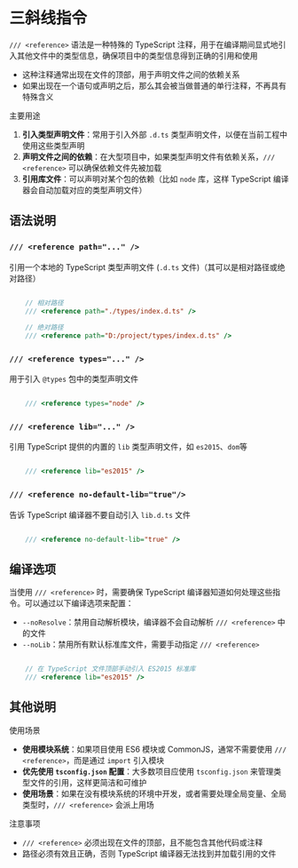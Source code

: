 
三斜线指令 [​](#三斜线指令)
=================

`/// <reference>` 语法是一种特殊的 TypeScript 注释，用于在编译期间显式地引入其他文件中的类型信息，确保项目中的类型信息得到正确的引用和使用

*   这种注释通常出现在文件的顶部，用于声明文件之间的依赖关系
*   如果出现在一个语句或声明之后，那么其会被当做普通的单行注释，不再具有特殊含义

主要用途

1.  **引入类型声明文件**：常用于引入外部 `.d.ts` 类型声明文件，以便在当前工程中使用这些类型声明
2.  **声明文件之间的依赖**：在大型项目中，如果类型声明文件有依赖关系，`/// <reference>` 可以确保依赖文件先被加载
3.  **引用库文件**：可以声明对某个包的依赖（比如 `node` 库，这样 TypeScript 编译器会自动加载对应的类型声明文件）

语法说明 [​](#语法说明)
---------------

### `/// <reference path="..." />` [​](#reference-path)

引用一个本地的 TypeScript 类型声明文件 (`.d.ts` 文件)（其可以是相对路径或绝对路径）

```ts

    // 相对路径
    /// <reference path="./types/index.d.ts" />
    
    // 绝对路径
    /// <reference path="D:/project/types/index.d.ts" />

```

### `/// <reference types="..." />` [​](#reference-types)

用于引入 `@types` 包中的类型声明文件

```ts

    /// <reference types="node" />

```  

### `/// <reference lib="..." />` [​](#reference-lib)

引用 TypeScript 提供的内置的 `lib` 类型声明文件，如 `es2015`、`dom`等

```ts

    /// <reference lib="es2015" />

``` 

### `/// <reference no-default-lib="true"/>` [​](#reference-no-default-lib-true)

告诉 TypeScript 编译器不要自动引入 `lib.d.ts` 文件

```ts

    /// <reference no-default-lib="true" />

```

编译选项 [​](#编译选项)
---------------

当使用 `/// <reference>` 时，需要确保 TypeScript 编译器知道如何处理这些指令。可以通过以下编译选项来配置：

*   `--noResolve`：禁用自动解析模块，编译器不会自动解析 `/// <reference>` 中的文件
*   `--noLib`：禁用所有默认标准库文件，需要手动指定 `/// <reference>`

```ts

    // 在 TypeScript 文件顶部手动引入 ES2015 标准库
    /// <reference lib="es2015" />

```

其他说明 [​](#其他说明)
---------------

使用场景

*   **使用模块系统**：如果项目使用 ES6 模块或 CommonJS，通常不需要使用 `/// <reference>`，而是通过 `import` 引入模块
*   **优先使用 `tsconfig.json` 配置**：大多数项目应使用 `tsconfig.json` 来管理类型文件的引用，这样更简洁和可维护
*   **使用场景**：如果在没有模块系统的环境中开发，或者需要处理全局变量、全局类型时，`/// <reference>` 会派上用场

注意事项

*   `/// <reference>` 必须出现在文件的顶部，且不能包含其他代码或注释
*   路径必须有效且正确，否则 TypeScript 编译器无法找到并加载引用的文件

